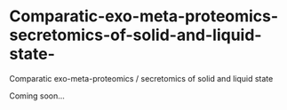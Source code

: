 # Comparatic-exo-meta-proteomics-secretomics-of-solid-and-liquid-state-
Comparatic exo-meta-proteomics / secretomics of solid and liquid state 


Coming soon...
